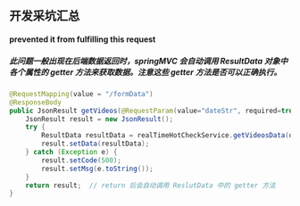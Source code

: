 ## 开发采坑汇总

#### prevented it from fulfilling this request
##### 此问题一般出现在后端数据返回时，springMVC 会自动调用 ResultData 对象中各个属性的 getter 方法来获取数据。注意这些 getter 方法是否可以正确执行。
```java
@RequestMapping(value = "/formData")
@ResponseBody
public JsonResult getVideos(@RequestParam(value="dateStr", required=true) String dateStr) throws IOException {
    JsonResult result = new JsonResult();
    try {
        ResultData resultData = realTimeHotCheckService.getVideosData(dateStr);
        result.setData(resultData);
    } catch (Exception e) {
        result.setCode(500);
        result.setMsg(e.toString());
    }
    return result;  // return 后会自动调用 ReslutData 中的 getter 方法
}
```
